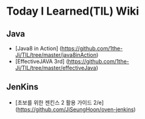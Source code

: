 # Today I Learned(TIL) Wiki

## Java
* [Java8 in Action] (https://github.com/1the-Ji/TIL/tree/master/java8inAction)
* [EffectiveJAVA 3rd] (https://github.com/1the-Ji/TIL/tree/master/effectiveJava)

## JenKins 
* [초보를 위한 젠킨스 2 활용 가이드 2/e] (https://github.com/JiSeungHoon/oven-jenkins)  
